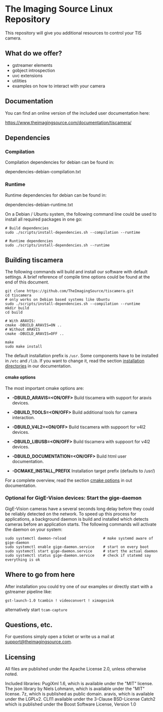 
# The Imaging Source Linux Repository

This repository will give you additional resources to control your TIS camera.

## What do we offer?

* gstreamer elements
* gobject introspection
* uvc extensions
* utilities
* examples on how to interact with your camera

## Documentation

You can find an online version of the included user documentation here:

https://www.theimagingsource.com/documentation/tiscamera/

## Dependencies

### Compilation

Compilation dependencies for debian can be found in:

dependencies-debian-compilation.txt

### Runtime

Runtime dependencies for debian can be found in:

dependencies-debian-runtime.txt

On a Debian / Ubuntu system, the following command line could be used to install all required packages in one go:

```
# Build dependencies
sudo ./scripts/install-dependencies.sh --compilation --runtime

# Runtime dependencies
sudo ./scripts/install-dependencies.sh --runtime
```

## Building tiscamera

The following commands will build and install our software with default settings. A brief reference of compile time options could be found at the end of this document.

```
git clone https://github.com/TheImagingSource/tiscamera.git
cd tiscamera
# only works on Debian based systems like Ubuntu
sudo ./scripts/install-dependencies.sh --compilation --runtime
mkdir build
cd build

# With ARAVIS:
cmake -DBUILD_ARAVIS=ON ..
# Without ARAVIS
cmake -DBUILD_ARAVIS=OFF ..

make
sudo make install
```
The default installation prefix is `/usr`.
Some components have to be installed in `/etc` and `/lib`.
If you want to change it, read the section [installation directories](https://www.theimagingsource.com/documentation/tiscamera/building.html#installation-directories) in our documentation.

#### cmake options
The most important cmake options are:
- **-DBUILD_ARAVIS=<ON/OFF>**
Build tiscamera with support for aravis devices.

- **-DBUILD_TOOLS=<ON/OFF>**
Build additional tools for camera interaction.

- **-DBUILD_V4L2=<ON/OFF>**
Build tiscamera with suppoort for v4l2 devices.

- **-DBUILD_LIBUSB=<ON/OFF>**
Build tiscamera with suppoort for v4l2 devices.

- **-DBUILD_DOCUMENTATION=<ON/OFF>**
Build html user documentation.

- **-DCMAKE_INSTALL_PREFIX**
Installation target prefix (defaults to /usr/)

For a complete overview, read the section [cmake options](https://www.theimagingsource.com/documentation/tiscamera/building.html#cmake-options) in out documentation.

### Optional for GigE-Vision devices: Start the gige-daemon

GigE-Vision cameras have a several seconds long delay before they could be reliably detected on the network. To speed up this process for applications, a background daemon is build and installed which detects cameras before an application starts. The following commands will activate the daemon on your system:

```
sudo systemctl daemon-reload                 # make systemd aware of gige-daemon
sudo systemctl enable gige-daemon.service    # start on every boot
sudo systemctl start gige-daemon.service     # start the actual daemon
sudo systemctl status gige-daemon.service    # check if statemd say everything is ok
```

## Where to go from here

After installation you could try one of our examples or directly start with a gstreamer pipeline like:

`gst-launch-1.0 tcambin ! videoconvert ! ximagesink`

alternatively start `tcam-capture`

## Questions, etc.

For questions simply open a ticket or write us a mail at support@theimagingsource.com.

## Licensing

All files are published under the Apache License 2.0, unless otherwise noted.

Included libraries:
PugiXml 1.6, which is available under the "MIT" license.
The json library by Niels Lohmann, which is available under the "MIT" license.
7z, which is published as public domain.
aravis, which is available under the LGPLv2.
CLI11 available under the 3-Clause BSD-License
Catch2 which is published under the Boost Software License, Version 1.0
